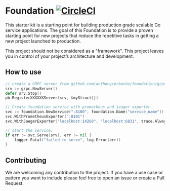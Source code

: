 # Foundation [![CircleCI](https://circleci.com/gh/anthonycorbacho/foundation/tree/master.svg?style=svg)](https://circleci.com/gh/anthonycorbacho/foundation/tree/master)

This starter kit is a starting point for building production grade scalable Go service applications.
The goal of this Foundation is to provide a proven starting point for new projects that reduce the repetitive tasks in getting a new project launched to production.

This project should not be considered as a "framework".
This project leaves you in control of your project’s architecture and development.

## How to use

```go
// create a GRPC server from github.com/anthonycorbacho/foundation/grpc import.
srv := grpc.NewServer()
defer srv.Stop()
pb.RegisterXXXXXXServer(srv, &myStruct{})

// Create foundation service with prometheus and jeager exporter.
svc := foundation.NewService(":8100", foundation.Name("service_name"))
svc.WithPrometheusExporter(":8101")
svc.WithJaegerExporter("localhost:14268", "localhost:6831", trace.AlwaysSample())

// start the service.
if err := svc.Serve(srv); err != nil {
	logger.Fatal("failed to serve", log.Error(err))
}
```

## Contributing
We are welcoming any contribution to the project. If you have a use case or pattern you want to include please feel free to open an issue or create a Pull Request.

